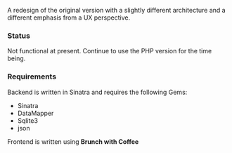 A redesign of the original version with a slightly different architecture and a different emphasis from a UX perspective.

### Status ###

Not functional at present.  Continue to use the PHP version for the time being.

### Requirements ###

Backend is written in Sinatra and requires the following Gems:
* Sinatra
* DataMapper
* Sqlite3
* json

Frontend is written using __Brunch with Coffee__

